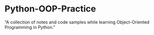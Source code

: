 # Python-OOP-Practice
“A collection of notes and code samples while learning Object-Oriented Programming in Python.”
